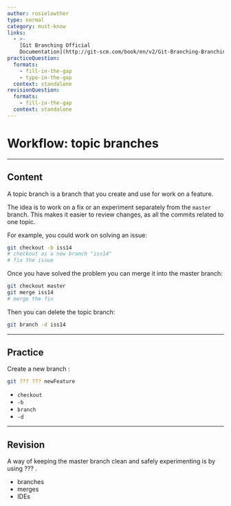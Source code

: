 ```yaml
---
author: rosielowther
type: normal
category: must-know
links:
  - >-
    [Git Branching Official
    Documentation](http://git-scm.com/book/en/v2/Git-Branching-Branching-Workflows){documentation}
practiceQuestion:
  formats:
    - fill-in-the-gap
    - type-in-the-gap
  context: standalone
revisionQuestion:
  formats:
    - fill-in-the-gap
  context: standalone
---
```


# Workflow: topic branches


---

## Content

A topic branch is a branch that you create and use for work on a feature.

The idea is to work on a fix or an experiment separately from the `master` branch. This makes it easier to review changes, as all the commits related to one topic.

For example, you could work on solving an issue:

```bash
git checkout -b iss14
# checkout as a new branch "iss14"
# fix the issue
```

Once you have solved the problem you can merge it into the master branch:

```bash
git checkout master
git merge iss14
# merge the fix
```

Then you can delete the topic branch:

```bash
git branch -d iss14
```


---

## Practice

Create a new branch :

```bash
git ??? ??? newFeature
```

- `checkout`
- `-b`
- `branch`
- `-d`


---

## Revision

A way of keeping the master branch clean and safely experimenting is by using ??? .

- branches 
- merges
- IDEs

